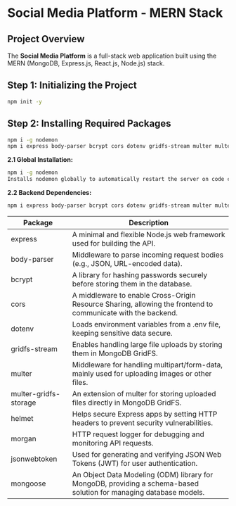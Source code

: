 # Social Media Platform - MERN Stack

## **Project Overview**
The **Social Media Platform** is a full-stack web application built using the MERN (MongoDB, Express.js, React.js, Node.js) stack.

## **Step 1: Initializing the Project**
```bash
npm init -y
```
## **Step 2: Installing Required Packages**
```bash
npm i -g nodemon
npm i express body-parser bcrypt cors dotenv gridfs-stream multer multer-gridfs-storage helmet morgan jsonwebtoken mongoose
```
**2.1 Global Installation:**
```bash
npm i -g nodemon
Installs nodemon globally to automatically restart the server on code changes.
```
**2.2 Backend Dependencies:**
```bash
npm i express body-parser bcrypt cors dotenv gridfs-stream multer multer-gridfs-storage helmet morgan jsonwebtoken mongoose
```
Package                 | Description
------------------------|---------------------------------------------------------
express                | A minimal and flexible Node.js web framework used for building the API.
body-parser            | Middleware to parse incoming request bodies (e.g., JSON, URL-encoded data).
bcrypt                 | A library for hashing passwords securely before storing them in the database.
cors                   | A middleware to enable Cross-Origin Resource Sharing, allowing the frontend to communicate with the backend.
dotenv                 | Loads environment variables from a .env file, keeping sensitive data secure.
gridfs-stream         | Enables handling large file uploads by storing them in MongoDB GridFS.
multer                 | Middleware for handling multipart/form-data, mainly used for uploading images or other files.
multer-gridfs-storage  | An extension of multer for storing uploaded files directly in MongoDB GridFS.
helmet                 | Helps secure Express apps by setting HTTP headers to prevent security vulnerabilities.
morgan                 | HTTP request logger for debugging and monitoring API requests.
jsonwebtoken           | Used for generating and verifying JSON Web Tokens (JWT) for user authentication.
mongoose               | An Object Data Modeling (ODM) library for MongoDB, providing a schema-based solution for managing database models.